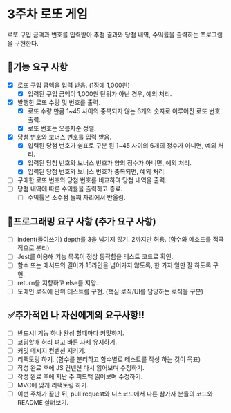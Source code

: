 # 3주차 로또 게임
로또 구입 금액과 번호를 입력받아 추첨 결과와 당첨 내역, 수익률을 출력하는 프로그램을 구현한다.

## :memo:기능 요구 사항
- [x] 로또 구입 금액을 입력 받음. (1장에 1,000원)
    - [x] 입력된 구입 금액이 1,000원 단위가 아닌 경우, 예외 처리.
- [x] 발행한 로또 수량 및 번호를 출력.
    - [x] 로또 수량 만큼 1~45 사이의 중복되지 않는 6개의 숫자로 이루어진 로또 번호 출력.
    - [x] 로또 번호는 오름차순 정렬.
- [x] 당첨 번호와 보너스 번호를 입력 받음.
    - [x] 입력된 당첨 번호가 쉼표로 구분 된 1~45 사이의 6개의 정수가 아니면, 예외 처리.
    - [x] 입력된 당첨 번호와 보너스 번호가 양의 정수가 아니면, 예외 처리.
    - [x] 입력된 당첨 번호와 보너스 번호가 중복되면, 예외 처리.
- [ ] 구매한 로또 번호와 당첨 번호를 비교하여 당첨 내역을 출력.
- [ ] 당첨 내역에 따른 수익률을 출력하고 종료.
    - [ ] 수익률은 소수점 둘째 자리에서 반올림.

## :hammer:프로그래밍 요구 사항 (추가 요구 사항)
- [ ] indent(들여쓰기) depth를 3을 넘기지 않기. 2까지만 허용. (함수와 메소드를 적극적으로 분리)
- [ ] Jest를 이용해 기능 목록이 정상 동작함을 테스트 코드로 확인. 
- [ ] 함수 또는 메서드의 길이가 15라인을 넘어가지 않도록, 한 가지 일만 잘 하도록 구현.
- [ ] return을 지향하고 else를 지양.
- [ ] 도메인 로직에 단위 테스트를 구현. (핵심 로직/UI를 담당하는 로직을 구분)

## :white_check_mark:추가적인 나 자신에게의 요구사항!!
- [ ] 반드시! 기능 하나 완성 할때마다 커밋하기.
- [ ] 코딩할때 허리 펴고 바른 자세 유지하기.
- [ ] 커밋 메시지 컨벤션 지키기.
- [ ] 리팩토링 하기. (함수를 분리하고 함수별로 테스트를 작성 하는 것이 목표)
- [ ] 작성 완료 후에 JS 컨벤션 다시 읽어보며 수정하기.
- [ ] 작성 완료 후에 지난 주 피드백 읽어보며 수정하기.
- [ ] MVC에 맞게 리팩토링 하기.
- [ ] 이번 주차가 끝난 뒤, pull request와 디스코드에서 다른 참가자 분들의 코드와 README 살펴보기.
